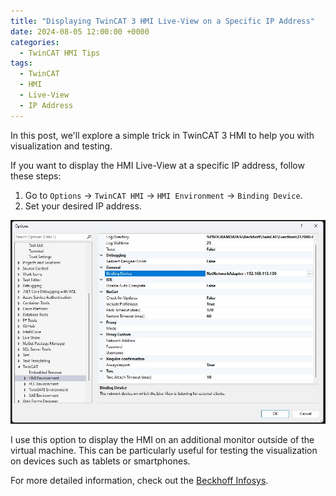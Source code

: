 ```yaml
---
title: "Displaying TwinCAT 3 HMI Live-View on a Specific IP Address"
date: 2024-08-05 12:00:00 +0000
categories: 
  - TwinCAT HMI Tips
tags:
  - TwinCAT
  - HMI
  - Live-View
  - IP Address
---
```


In this post, we'll explore a simple trick in TwinCAT 3 HMI to help you with visualization and testing.

If you want to display the HMI Live-View at a specific IP address, follow these steps:

1. Go to `Options` -> `TwinCAT HMI` -> `HMI Environment` -> `Binding Device`.
2. Set your desired IP address.

![HMI Live-View Configuration](/assets/images/2024-08-05-twincat-3-hmi-live-view.jpeg)

I use this option to display the HMI on an additional monitor outside of the virtual machine. This can be particularly useful for testing the visualization on devices such as tablets or smartphones.

For more detailed information, check out the [Beckhoff Infosys](https://lnkd.in/dXsbJMKV).
